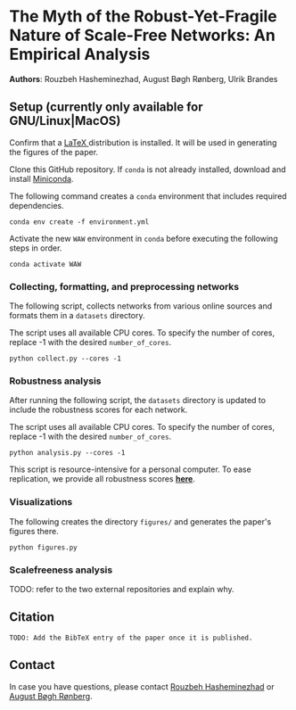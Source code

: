 # The Myth of the Robust-Yet-Fragile Nature of Scale-Free Networks: An Empirical Analysis

**Authors**: Rouzbeh Hasheminezhad, August Bøgh Rønberg, Ulrik Brandes

## Setup (currently only available for GNU/Linux|MacOS)
Confirm that a [LaTeX ](https://www.latex-project.org/get/) distribution is installed. It will be used in generating the figures of the paper.

Clone this GitHub repository. If `conda` is not already installed, download and
install [Miniconda](https://docs.conda.io/en/latest/miniconda.html#).

The following command creates a `conda` environment that includes required
dependencies.

```
conda env create -f environment.yml
```

Activate the new `WAW` environment in `conda` before executing the following steps in order.

```
conda activate WAW
```

### Collecting, formatting, and preprocessing networks
The following script, collects networks from various online sources and formats them in a `datasets` directory. 

The script uses all available CPU cores. To specify the number of cores, replace -1 with the desired `number_of_cores`.

```
python collect.py --cores -1
```

### Robustness analysis
After running the following script, the `datasets` directory is updated to include the robustness scores for each network.

The script uses all available CPU cores. To specify the number of cores, replace -1 with the desired `number_of_cores`.


```
python analysis.py --cores -1
```
This script is resource-intensive for a personal computer.  To ease replication, we provide all robustness scores [**here**](https://polybox.ethz.ch/index.php/s/qymJQoRMYMYPAvN).
### Visualizations
The following creates the directory `figures/` and generates the paper's figures there.
```
python figures.py
```
### Scalefreeness analysis
TODO: refer to the two external repositories and explain why.
## Citation
```
TODO: Add the BibTeX entry of the paper once it is published.

```
## Contact
In case you have questions, please contact [Rouzbeh Hasheminezhad](mailto:shashemi@ethz.ch) or [August Bøgh Rønberg](mailto:ronberga@ethz.ch).